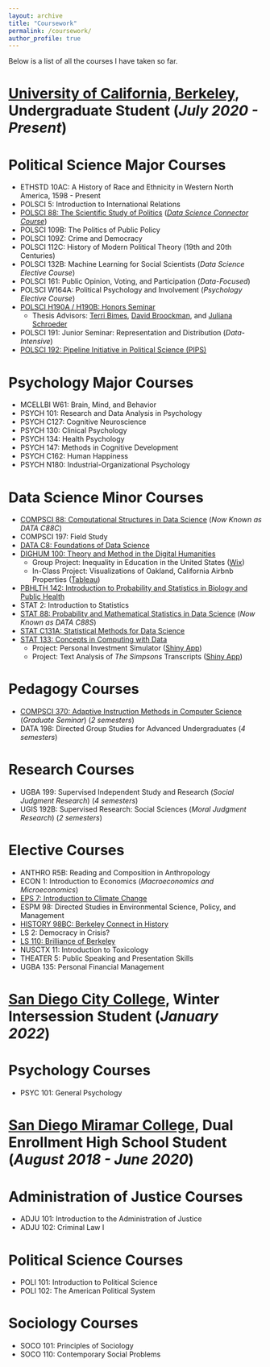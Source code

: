 ```yaml
---
layout: archive
title: "Coursework"
permalink: /coursework/
author_profile: true
---
```


Below is a list of all the courses I have taken so far.

__[University of California, Berkeley](https://www.berkeley.edu/)__, Undergraduate Student (_July 2020 - Present_)
======
# Political Science Major Courses
* ETHSTD 10AC: A History of Race and Ethnicity in Western North America, 1598 - Present
* POLSCI 5: Introduction to International Relations
* [POLSCI 88: The Scientific Study of Politics](https://anthlittle.github.io/files/ps88syllabusF2021.pdf) (_[Data Science Connector Course](https://github.com/ds-connectors/PolSci-88-FA21)_)
* POLSCI 109B: The Politics of Public Policy
* POLSCI 109Z: Crime and Democracy
* POLSCI 112C: History of Modern Political Theory (19th and 20th Centuries)
* POLSCI 132B: Machine Learning for Social Scientists (_Data Science Elective Course_)
* POLSCI 161: Public Opinion, Voting, and Participation (_Data-Focused_)
* POLSCI W164A: Political Psychology and Involvement (_Psychology Elective Course_)
* [POLSCI H190A / H190B: Honors Seminar](https://polisci.berkeley.edu/undergraduate-program/academic-opportunities/honors-program)
    - Thesis Advisors: [Terri Bimes](https://polisci.berkeley.edu/people/person/terri-bimes), [David Broockman](https://polisci.berkeley.edu/people/person/david-edward-broockman), and [Juliana Schroeder](https://julianaschroeder.com/)
* POLSCI 191: Junior Seminar: Representation and Distribution (_Data-Intensive_)
* [POLSCI 192: Pipeline Initiative in Political Science (PIPS)](https://polisci.berkeley.edu/political-science-cal/undergraduate-programs)

# Psychology Major Courses
* MCELLBI W61: Brain, Mind, and Behavior
* PSYCH 101: Research and Data Analysis in Psychology
* PSYCH C127: Cognitive Neuroscience
* PSYCH 130: Clinical Psychology
* PSYCH 134: Health Psychology
* PSYCH 147: Methods in Cognitive Development
* PSYCH C162: Human Happiness
* PSYCH N180: Industrial-Organizational Psychology

# Data Science Minor Courses
* [COMPSCI 88: Computational Structures in Data Science](https://c88c.org/fa21/) (_Now Known as DATA C88C_)
* COMPSCI 197: Field Study
* [DATA C8: Foundations of Data Science](http://www.data8.org/su21/)
* [DIGHUM 100: Theory and Method in the Digital Humanities](https://sites.google.com/berkeley.edu/dighum-100/home)
    - Group Project: Inequality in Education in the United States ([Wix](https://dighum100su23.wixsite.com/education-dh100su23))
    - In-Class Project: Visualizations of Oakland, California Airbnb Properties ([Tableau](https://public.tableau.com/app/profile/andrewchen04/viz/OaklandAirbnb/OaklandAirbnb))
* [PBHLTH 142: Introduction to Probability and Statistics in Biology and Public Health](https://github.com/ph142-ucb/ph142-sp22)
* STAT 2: Introduction to Statistics
* [STAT 88: Probability and Mathematical Statistics in Data Science](http://stat88.org/) (_Now Known as DATA C88S_)
* [STAT C131A: Statistical Methods for Data Science](https://epurdom.github.io/Stat131A/)
* [STAT 133: Concepts in Computing with Data](https://www.gastonsanchez.com/intro2cwd/)
    - Project: Personal Investment Simulator ([Shiny App](https://andrewchen.shinyapps.io/InvestmentSimulator/))
    - Project: Text Analysis of _The Simpsons_ Transcripts ([Shiny App](https://andrewchen.shinyapps.io/Simpsons/))

# Pedagogy Courses
* [COMPSCI 370: Adaptive Instruction Methods in Computer Science](https://inst.eecs.berkeley.edu/~cs370/) (_Graduate Seminar_) (_2 semesters_)
* DATA 198: Directed Group Studies for Advanced Undergraduates (_4 semesters_)

# Research Courses
* UGBA 199: Supervised Independent Study and Research (_Social Judgment Research_) (_4 semesters_)
* UGIS 192B: Supervised Research: Social Sciences (_Moral Judgment Research_) (_2 semesters_)

# Elective Courses
* ANTHRO R5B: Reading and Composition in Anthropology
* ECON 1: Introduction to Economics (_Macroeconomics and Microeconomics_)
* [EPS 7: Introduction to Climate Change](https://romps.berkeley.edu/teaching/courses-2020-fall-eps7.html)
* ESPM 98: Directed Studies in Environmental Science, Policy, and Management
* [HISTORY 98BC: Berkeley Connect in History](https://berkeleyconnect.berkeley.edu/finding-connection/participating-departments/history)
* LS 2: Democracy in Crisis?
* [LS 110: Brilliance of Berkeley](https://curricularconnections.berkeley.edu/ls110/)
* NUSCTX 11: Introduction to Toxicology
* THEATER 5: Public Speaking and Presentation Skills
* UGBA 135: Personal Financial Management

__[San Diego City College](https://www.sdcity.edu/)__, Winter Intersession Student (_January 2022_)
======
# Psychology Courses
* PSYC 101: General Psychology

__[San Diego Miramar College](https://sdmiramar.edu/)__, Dual Enrollment High School Student (_August 2018 - June 2020_)
======
# Administration of Justice Courses
* ADJU 101: Introduction to the Administration of Justice
* ADJU 102: Criminal Law I

# Political Science Courses
* POLI 101: Introduction to Political Science
* POLI 102: The American Political System

# Sociology Courses
* SOCO 101: Principles of Sociology
* SOCO 110: Contemporary Social Problems
